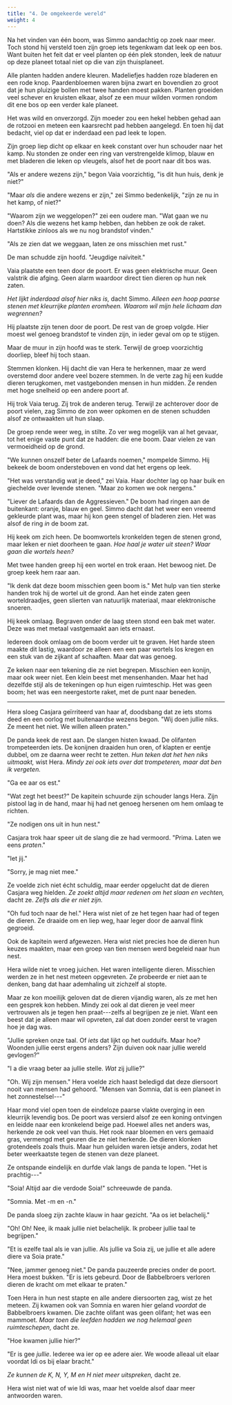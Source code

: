 ```yaml
---
title: "4. De omgekeerde wereld"
weight: 4
---
```


Na het vinden van één boom, was Simmo aandachtig op zoek naar meer. Toch stond hij versteld toen zijn groep iets tegenkwam dat leek op een bos. Want buiten het feit dat er veel planten op één plek stonden, leek de natuur op deze planeet totaal niet op die van zijn thuisplaneet.

Alle planten hadden andere kleuren. Madeliefjes hadden roze bladeren en een rode knop. Paardenbloemen waren bijna zwart en bovendien zo groot dat je hun pluizige bollen met twee handen moest pakken. Planten groeiden veel schever en kruisten elkaar, alsof ze een muur wilden vormen rondom dit ene bos op een verder kale planeet.

Het was wild en onverzorgd. Zijn moeder zou een hekel hebben gehad aan de rotzooi en meteen een kaarsrecht pad hebben aangelegd. En toen hij dat bedacht, viel op dat er inderdaad een pad leek te lopen.

Zijn groep liep dicht op elkaar en keek constant over hun schouder naar het kamp. Nu stonden ze onder een ring van verstrengelde klimop, blauw en met bladeren die leken op vleugels, alsof het de poort naar dit bos was.

"Als er andere wezens zijn," begon Vaia voorzichtig, "is dit hun huis, denk je niet?"

"Maar _als_ die andere wezens er zijn," zei Simmo bedenkelijk, "zijn ze nu in het kamp, of niet?"

"Waarom zijn we weggelopen?" zei een oudere man. "Wat gaan we nu doen? Als die wezens het kamp hebben, dan hebben ze ook de raket. Hartstikke zinloos als we nu nog brandstof vinden."

"Als ze zien dat we weggaan, laten ze ons misschien met rust."

De man schudde zijn hoofd. "Jeugdige naïviteit." 

Vaia plaatste een teen door de poort. Er was geen elektrische muur. Geen valstrik die afging. Geen alarm waardoor direct tien dieren op hun nek zaten.

_Het lijkt inderdaad alsof hier niks is,_ dacht Simmo. _Alleen een hoop paarse stenen met kleurrijke planten eromheen. Waarom wil mijn hele lichaam dan wegrennen?_

Hij plaatste zijn tenen door de poort. De rest van de groep volgde. Hier moest wel genoeg brandstof te vinden zijn, in ieder geval om op te stijgen.

Maar de muur in zijn hoofd was te sterk. Terwijl de groep voorzichtig doorliep, bleef hij toch staan. 

Stemmen klonken. Hij dacht die van Hera te herkennen, maar ze werd overstemd door andere veel bozere stemmen. In de verte zag hij een kudde dieren terugkomen, met vastgebonden mensen in hun midden. Ze renden met hoge snelheid op een andere poort af.

Hij trok Vaia terug. Zij trok de anderen terug. Terwijl ze achterover door de poort vielen, zag Simmo de zon weer opkomen en de stenen schudden alsof ze ontwaakten uit hun slaap.

De groep rende weer weg, in stilte. Zo ver weg mogelijk van al het gevaar, tot het enige vaste punt dat ze hadden: die ene boom. Daar vielen ze van vermoeidheid op de grond.

"We kunnen onszelf beter de Lafaards noemen," mompelde Simmo. Hij bekeek de boom ondersteboven en vond dat het ergens op leek.

"Het was verstandig wat je deed," zei Vaia. Haar dochter lag op haar buik en giechelde over levende stenen. "Maar zo komen we ook nergens."

"Liever de Lafaards dan de Aggressieven." De boom had ringen aan de buitenkant: oranje, blauw en geel. Simmo dacht dat het weer een vreemd gekleurde plant was, maar hij kon geen stengel of bladeren zien. Het was alsof de ring _in_ de boom zat.

Hij keek om zich heen. De boomwortels kronkelden tegen de stenen grond, maar leken er niet doorheen te gaan. _Hoe haal je water uit steen? Waar gaan die wortels heen?_

Met twee handen greep hij een wortel en trok eraan. Het bewoog niet. De groep keek hem raar aan.

"Ik denk dat deze boom misschien geen boom is." Met hulp van tien sterke handen trok hij de wortel uit de grond. Aan het einde zaten geen worteldraadjes, geen slierten van natuurlijk materiaal, maar elektronische snoeren.

Hij keek omlaag. Begraven onder de laag steen stond een bak met water. Deze was met metaal vastgemaakt aan iets ernaast.

Iedereen dook omlaag om de boom verder uit te graven. Het harde steen maakte dit lastig, waardoor ze alleen een een paar wortels los kregen en een stuk van de zijkant af schaaften. Maar dat was genoeg.

Ze keken naar een tekening die ze niet begrepen. Misschien een konijn, maar ook weer niet. Een klein beest met mensenhanden. Maar het had dezelfde stijl als de tekeningen op hun eigen ruimteschip. Het was geen boom; het was een neergestorte raket, met de punt naar beneden.

___

Hera sloeg Casjara geïrriteerd van haar af, doodsbang dat ze iets stoms deed en een oorlog met buitenaardse wezens begon. "Wij doen jullie niks. Ze meent het niet. We willen alleen praten."

De panda keek de rest aan. De slangen histen kwaad. De olifanten trompeteerden iets. De konijnen draaiden hun oren, of klapten er eentje dubbel, om ze daarna weer recht te zetten. _Hun teken dat het hen niks uitmaakt,_ wist Hera. _Mindy zei ook iets over dat trompeteren, maar dat ben ik vergeten._

"Ga ee aar os est."

"Wat zegt het beest?" De kapitein schuurde zijn schouder langs Hera. Zijn pistool lag in de hand, maar hij had net genoeg hersenen om hem omlaag te richten.

"Ze nodigen ons uit in hun nest."

Casjara trok haar speer uit de slang die ze had vermoord. "Prima. Laten we eens _praten_."

"Iet jij."

"Sorry, je mag niet mee." 

Ze voelde zich niet écht schuldig, maar eerder opgelucht dat de dieren Casjara weg hielden. _Ze zoekt altijd maar redenen om het slaan en vechten,_ dacht ze. _Zelfs als die er niet zijn._

"Oh fud toch naar de hel." Hera wist niet of ze het tegen haar had of tegen de dieren. Ze draaide om en liep weg, haar leger door de aanval flink gegroeid.

Ook de kapitein werd afgewezen. Hera wist niet precies hoe de dieren hun keuzes maakten, maar een groep van tien mensen werd begeleid naar hun nest. 

Hera wilde niet te vroeg juichen. Het waren intelligente dieren. Misschien werden ze in het nest meteen opgevreten. Ze probeerde er niet aan te denken, bang dat haar ademhaling uit zichzelf al stopte. 

Maar ze kon moeilijk geloven dat de dieren vijandig waren, als ze met hen een gesprek kon hebben. Mindy zei ook al dat dieren je veel meer vertrouwen als je tegen hen praat---zelfs al begrijpen ze je niet. Want een beest dat je alleen maar wil opvreten, zal dat doen zonder eerst te vragen hoe je dag was.

"Jullie spreken onze taal. Of _iets_ dat lijkt op het oudduifs. Maar hoe? Woonden jullie eerst ergens anders? Zijn duiven ook naar jullie wereld gevlogen?"

"I a die vraag beter aa jullie stelle. _Wat_ zij jullie?"

"Oh. Wij zijn mensen." Hera voelde zich haast beledigd dat deze diersoort nooit van mensen had gehoord. "Mensen van Somnia, dat is een planeet in het zonnestelsel---"

Haar mond viel open toen de eindeloze paarse vlakte overging in een kleurrijk levendig bos. De poort was versierd alsof ze een koning ontvingen en leidde naar een kronkelend beige pad. Hoewel alles net anders was, herkende ze ook veel van thuis. Het rook naar bloemen en vers gemaaid gras, vermengd met geuren die ze niet herkende. De dieren klonken grotendeels zoals thuis. Maar hun geluiden waren ietsje anders, zodat het beter weerkaatste tegen de stenen van deze planeet. 

Ze ontspande eindelijk en durfde vlak langs de panda te lopen. "Het is prachtig---"

"Soia! Altijd aar die verdode Soia!" schreeuwde de panda. 

"Somnia. Met -m en -n."

De panda sloeg zijn zachte klauw in haar gezicht. "Aa os iet belachelij."

"Oh! Oh! Nee, ik maak jullie niet belachelijk. Ik probeer jullie taal te begrijpen."

"Et is ezelfe taal als ie van jullie. Als jullie va Soia zij, ue jullie et alle adere diere va Soia prate."

"Nee, jammer genoeg niet." De panda pauzeerde precies onder de poort. Hera moest bukken. "Er is iets gebeurd. Door de Babbelbroers verloren dieren de kracht om met elkaar te praten."

Toen Hera in hun nest stapte en alle andere diersoorten zag, wist ze het meteen. Zij kwamen ook van Somnia en waren hier geland _voordat_ de Babbelbroers kwamen. Die zachte olifant was geen olifant; het was een mammoet. _Maar toen die leefden hadden we nog helemaal geen ruimteschepen,_ dacht ze.

"Hoe kwamen jullie hier?"

"Er is gee _jullie_. Iederee wa ier op ee adere aier. We woode alleaal uit elaar voordat Idi os bij elaar bracht." 

_Ze kunnen de K, N, Y, M en H niet meer uitspreken,_ dacht ze. 

Hera wist niet wat of wie Idi was, maar het voelde alsof daar meer antwoorden waren.